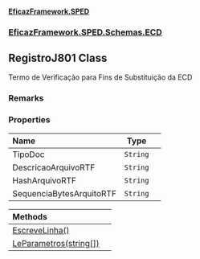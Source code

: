 #### [EficazFramework.SPED](EficazFrameworkSPED.md 'EficazFramework SPED')
### [EficazFramework.SPED.Schemas.ECD](EficazFramework.SPED.Schemas.ECD.md 'EficazFramework.SPED.Schemas.ECD')

## RegistroJ801 Class

Termo de Verificação para Fins de Substituição da ECD

### Remarks
### Properties

| Name | Type | |
| :--- | :---: | :--- |
| TipoDoc | `String` |  |
| DescricaoArquivoRTF | `String` |  |
| HashArquivoRTF | `String` |  |
| SequenciaBytesArquitoRTF | `String` |  |

| Methods | |
| :--- | :--- |
| [EscreveLinha()](EficazFramework.SPED.Schemas.ECD/RegistroJ801/EscreveLinha().md 'EficazFramework.SPED.Schemas.ECD.RegistroJ801.EscreveLinha()') | |
| [LeParametros(string[])](EficazFramework.SPED.Schemas.ECD/RegistroJ801/LeParametros(string[]).md 'EficazFramework.SPED.Schemas.ECD.RegistroJ801.LeParametros(string[])') | |
